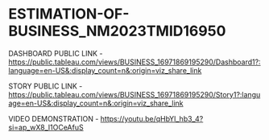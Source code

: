 # ESTIMATION-OF-BUSINESS_NM2023TMID16950


DASHBOARD PUBLIC LINK - https://public.tableau.com/views/BUSINESS_16971869195290/Dashboard1?:language=en-US&:display_count=n&:origin=viz_share_link

STORY PUBLIC LINK - https://public.tableau.com/views/BUSINESS_16971869195290/Story1?:language=en-US&:display_count=n&:origin=viz_share_link

VIDEO DEMONSTRATION - https://youtu.be/qHbYl_hb3_4?si=ap_wX8_l1OCeAfuS
